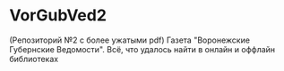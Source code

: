 # VorGubVed2
(Репозиторий №2 с более ужатыми pdf) Газета "Воронежские Губернские Ведомости". Всё, что удалось найти в онлайн и оффлайн библиотеках 
